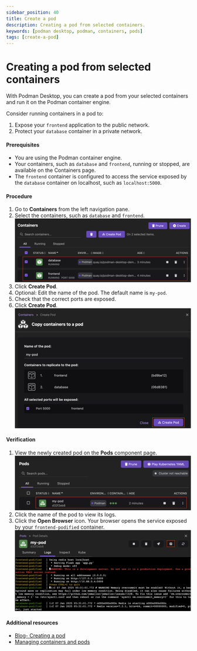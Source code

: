 ```yaml
---
sidebar_position: 40
title: Create a pod
description: Creating a pod from selected containers.
keywords: [podman desktop, podman, containers, pods]
tags: [create-a-pod]
---
```


# Creating a pod from selected containers

With Podman Desktop, you can create a pod from your selected containers and run it on the Podman container engine.

Consider running containers in a pod to:

1. Expose your `frontend` application to the public network.
2. Protect your `database` container in a private network.

#### Prerequisites

- You are using the Podman container engine.
- Your containers, such as `database` and `frontend`, running or stopped, are available on the Containers page.
- The `frontend` container is configured to access the service exposed by the `database` container on localhost, such as `localhost:5000`.

#### Procedure

1. Go to **Containers** from the left navigation pane.
1. Select the containers, such as `database` and `frontend`.
   ![selecting containers](img/selecting-containers.png)
1. Click **Create Pod**.
1. Optional: Edit the name of the pod. The default name is `my-pod`.
1. Check that the correct ports are exposed.
1. Click **Create Pod**.
   ![create pod button](img/create-pod-button.png)

#### Verification

1. View the newly created pod on the **Pods** component page.
   ![pod created successfully](img/pod-created-successfully.png)
1. Click the name of the pod to view its logs.
1. Click the **Open Browser** icon. Your browser opens the service exposed by your `frontend-podified` container.
   ![open browser icon](img/open-browser-icon.png)

#### Additional resources

- [Blog- Creating a pod](https://podman-desktop.io/blog/2024/10/05/kubernetes-blog#creating-a-pod)
- [Managing containers and pods](https://podman-desktop.io/tutorial/managing-your-application-resources#managing-containers-and-pods)   
